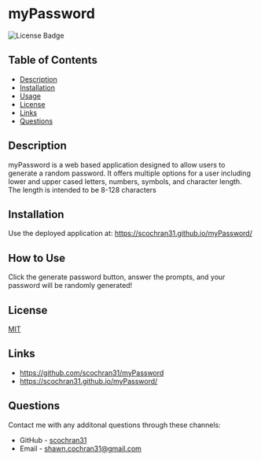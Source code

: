 
  # myPassword
  ![License Badge](https://img.shields.io/badge/License-MIT-blueviolet.svg)

  ## Table of Contents
  * [Description](#description)
  * [Installation](#installation)
  * [Usage](#usage)
  * [License](#license)
  * [Links](#links)
  * [Questions](#questions)

  ## Description
  myPassword is a web based application designed to allow users to generate a random password. It offers multiple options for a user including lower and upper cased letters, numbers, symbols, and character length. The length is intended to be 8-128 characters

  ## Installation
  Use the deployed application at: https://scochran31.github.io/myPassword/

  ## How to Use
  Click the generate password button, answer the prompts, and your password will be randomly generated!

  ## License
  [MIT](https://choosealicense.com/licenses/mit/)

  ## Links
  * https://github.com/scochran31/myPassword
  * https://scochran31.github.io/myPassword/

  ## Questions
  Contact me with any additonal questions through these channels:
  * GitHub - [scochran31](https://github.com/scochran31)
  * Email - shawn.cochran31@gmail.com
